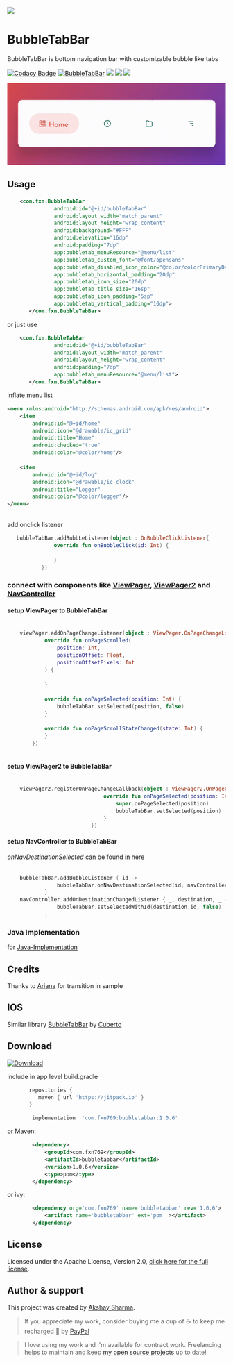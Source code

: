 ![](media/animation.gif)

# BubbleTabBar

BubbleTabBar is bottom navigation bar with customizable bubble like tabs

[![Codacy Badge](https://api.codacy.com/project/badge/Grade/a3f9c05f456b45f1a1e332b3cf668de8)](https://app.codacy.com/gh/akshay2211/BubbleTabBar?utm_source=github.com&utm_medium=referral&utm_content=akshay2211/BubbleTabBar&utm_campaign=Badge_Grade)
[![BubbleTabBar](https://www.appbrain.com/stats/libraries/shield/bubbletabbar.svg)](https://www.appbrain.com/stats/libraries/details/bubbletabbar/bubbletabbar)
[![](https://img.shields.io/badge/Android%20Arsenal-BubbleTabBar-blue.svg?style=flat-square)](https://android-arsenal.com/details/1/7841)
[![](https://jitpack.io/v/akshay2211/PixImagePicker.svg?style=flat-square)](https://jitpack.io/#akshay2211/BubbleTabBar)
[![](https://img.shields.io/badge/API-16%2B-orange.svg?style=flat-square)](https://android-arsenal.com/api?level=21)

![](media/media-600.gif)

## Usage
 
```xml
    <com.fxn.BubbleTabBar
               android:id="@+id/bubbleTabBar"
               android:layout_width="match_parent"
               android:layout_height="wrap_content"
               android:background="#FFF"
               android:elevation="16dp"
               android:padding="7dp"
               app:bubbletab_menuResource="@menu/list"
               app:bubbletab_custom_font="@font/opensans"
               app:bubbletab_disabled_icon_color="@color/colorPrimaryDark"
               app:bubbletab_horizontal_padding="20dp"
               app:bubbletab_icon_size="20dp"
               app:bubbletab_title_size="16sp"
               app:bubbletab_icon_padding="5sp"
               app:bubbletab_vertical_padding="10dp">
       </com.fxn.BubbleTabBar>
```
or just use
```xml
    <com.fxn.BubbleTabBar
               android:id="@+id/bubbleTabBar"
               android:layout_width="match_parent"
               android:layout_height="wrap_content"
               android:padding="7dp"
               app:bubbletab_menuResource="@menu/list">
       </com.fxn.BubbleTabBar>
```
inflate menu list
```xml
<menu xmlns:android="http://schemas.android.com/apk/res/android">
    <item
        android:id="@+id/home"
        android:icon="@drawable/ic_grid"
        android:title="Home"
        android:checked="true"
        android:color="@color/home"/>

    <item
        android:id="@+id/log"
        android:icon="@drawable/ic_clock"
        android:title="Logger"
        android:color="@color/logger"/>
</menu>
            
```

add onclick listener 

```kotlin
   bubbleTabBar.addBubbLeListener(object : OnBubbleClickListener{
               override fun onBubbleClick(id: Int) {
                   
               }
           })
```
### connect with components like [ViewPager](https://github.com/akshay2211/BubbleTabBar/blob/master/README.md#setup-viewpager-to-bubbletabbar), [ViewPager2](https://github.com/akshay2211/BubbleTabBar#setup-viewpager2-to-bubbletabbar) and [NavController](https://github.com/akshay2211/BubbleTabBar#setup-navcontroller-to-bubbletabbar)
#### setup ViewPager to BubbleTabBar

```kotlin

    viewPager.addOnPageChangeListener(object : ViewPager.OnPageChangeListener {
            override fun onPageScrolled(
                position: Int,
                positionOffset: Float,
                positionOffsetPixels: Int
            ) {

            }

            override fun onPageSelected(position: Int) {
                bubbleTabBar.setSelected(position, false)
            }

            override fun onPageScrollStateChanged(state: Int) {
            }
        })
   
```

#### setup ViewPager2 to BubbleTabBar

```kotlin

    viewPager2.registerOnPageChangeCallback(object : ViewPager2.OnPageChangeCallback() {
                               override fun onPageSelected(position: Int) {
                                   super.onPageSelected(position)
                                   bubbleTabBar.setSelected(position)
                               }
                           })

```

#### setup NavController to BubbleTabBar

*onNavDestinationSelected* can be found in [here](https://github.com/akshay2211/BubbleTabBar/blob/cad8bdc3b634410c4d76c99853016e955f9fac70/app/src/main/java/com/fxn/bubbletabbarapp/utils/Helper.kt#L36)

```kotlin

    bubbleTabBar.addBubbleListener { id ->
                bubbleTabBar.onNavDestinationSelected(id, navController)
            }
    navController.addOnDestinationChangedListener { _, destination, _ ->
                bubbleTabBar.setSelectedWithId(destination.id, false)
            }

```

### Java Implementation
for [Java-Implementation](https://github.com/akshay2211/BubbleTabBar/wiki/Java-Implementation)

## Credits
Thanks to [Ariana](https://github.com/akshay2211/Ariana) for transition in sample

## IOS

Similar library [BubbleTabBar](https://github.com/Cuberto/bubble-icon-tabbar) by [Cuberto](https://github.com/Cuberto)

## Download

[![Download](https://api.bintray.com/packages/fxn769/android_projects/BubbleTabBar/images/download.svg?version=1.0.3)](https://bintray.com/fxn769/android_projects/BubbleTabBar/1.0.3/link)

 include in app level build.gradle
 ```groovy
        repositories {
           maven { url 'https://jitpack.io' }
        }
 ```
```groovy
        implementation  'com.fxn769:bubbletabbar:1.0.6'
```
or Maven:
```xml
        <dependency>
            <groupId>com.fxn769</groupId>
            <artifactId>bubbletabbar</artifactId>
            <version>1.0.6</version>
            <type>pom</type>
        </dependency>
```
or ivy:
```xml
        <dependency org='com.fxn769' name='bubbletabbar' rev='1.0.6'>
            <artifact name='bubbletabbar' ext='pom' ></artifact>
        </dependency>
```

## License
Licensed under the Apache License, Version 2.0, [click here for the full license](/LICENSE).

## Author & support
This project was created by [Akshay Sharma](https://akshay2211.github.io/).

> If you appreciate my work, consider buying me a cup of :coffee: to keep me recharged :metal: by [PayPal](https://www.paypal.me/akshay2211)

> I love using my work and I'm available for contract work. Freelancing helps to maintain and keep [my open source projects](https://github.com/akshay2211/) up to date!
